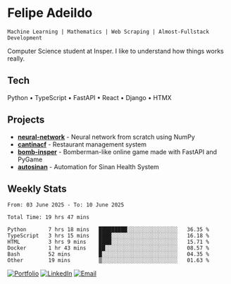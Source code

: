 # Felipe Adeildo

```
Machine Learning | Mathematics | Web Scraping | Almost-Fullstack Development
```

Computer Science student at Insper. I like to understand how things works really.

## Tech
Python • TypeScript • FastAPI • React • Django • HTMX

## Projects
- **[neural-network](https://github.com/felipeadeildo/neural-network)** - Neural network from scratch using NumPy
- **[cantinacf](https://github.com/felipeadeildo/cantinacf)** - Restaurant management system
- **[bomb-insper](https://github.com/insper-dev/bomb)** - Bomberman-like online game made with FastAPI and PyGame 
- **[autosinan](https://github.com/felipeadeildo/autosinan)** - Automation for Sinan Health System

## Weekly Stats
<!--START_SECTION:waka-->

```ansi
From: 03 June 2025 - To: 10 June 2025

Total Time: 19 hrs 47 mins

Python       7 hrs 18 mins   █████████░░░░░░░░░░░░░░░░   36.35 %
TypeScript   3 hrs 15 mins   ████░░░░░░░░░░░░░░░░░░░░░   16.18 %
HTML         3 hrs 9 mins    ████░░░░░░░░░░░░░░░░░░░░░   15.71 %
Docker       1 hr 43 mins    ██░░░░░░░░░░░░░░░░░░░░░░░   08.57 %
Bash         52 mins         █░░░░░░░░░░░░░░░░░░░░░░░░   04.35 %
Other        19 mins         ▒░░░░░░░░░░░░░░░░░░░░░░░░   01.63 %
```

<!--END_SECTION:waka-->

[![Portfolio](https://img.shields.io/badge/felipeadeildo.com-FF6B6B?style=flat-square&logo=firefox&logoColor=white)](https://felipeadeildo.com)
[![LinkedIn](https://img.shields.io/badge/LinkedIn-0077B5?style=flat-square&logo=linkedin&logoColor=white)](https://linkedin.com/in/felipeadeildo)
[![Email](https://img.shields.io/badge/Email-D14836?style=flat-square&logo=gmail&logoColor=white)](mailto:contato@felipeadeildo.com)
